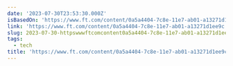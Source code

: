 ```yaml
---
date: '2023-07-30T23:53:30.000Z'
isBasedOn: 'https://www.ft.com/content/0a5a4404-7c8e-11e7-ab01-a13271d1ee9c'
link: 'https://www.ft.com/content/0a5a4404-7c8e-11e7-ab01-a13271d1ee9c'
slug: 2023-07-30-httpswwwftcomcontent0a5a4404-7c8e-11e7-ab01-a13271d1ee9c
tags:
  - tech
title: 'https://www.ft.com/content/0a5a4404-7c8e-11e7-ab01-a13271d1ee9c'
---
```


